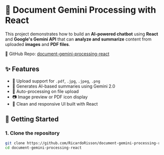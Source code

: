 # 🤖 Document Gemini Processing with React

This project demonstrates how to build an **AI-powered chatbot** using **React** and **Google's Gemini API** that can **analyze and summarize** content from uploaded **images** and **PDF files**.

🔗 GitHub Repo: [document-gemini-processing-react](https://github.com/RicardoRisson/document-gemini-processing-react)

## ✨ Features

- 📄 Upload support for `.pdf`, `.jpg`, `.jpeg`, `.png`
- 🧠 Generates AI-based summaries using Gemini 2.0
- 🔄 Auto-processing on file upload
- 📷 Image preview or PDF icon display
- 💬 Clean and responsive UI built with React

## 🚀 Getting Started

### 1. Clone the repository

```bash
git clone https://github.com/RicardoRisson/document-gemini-processing-react.git
cd document-gemini-processing-react
```
